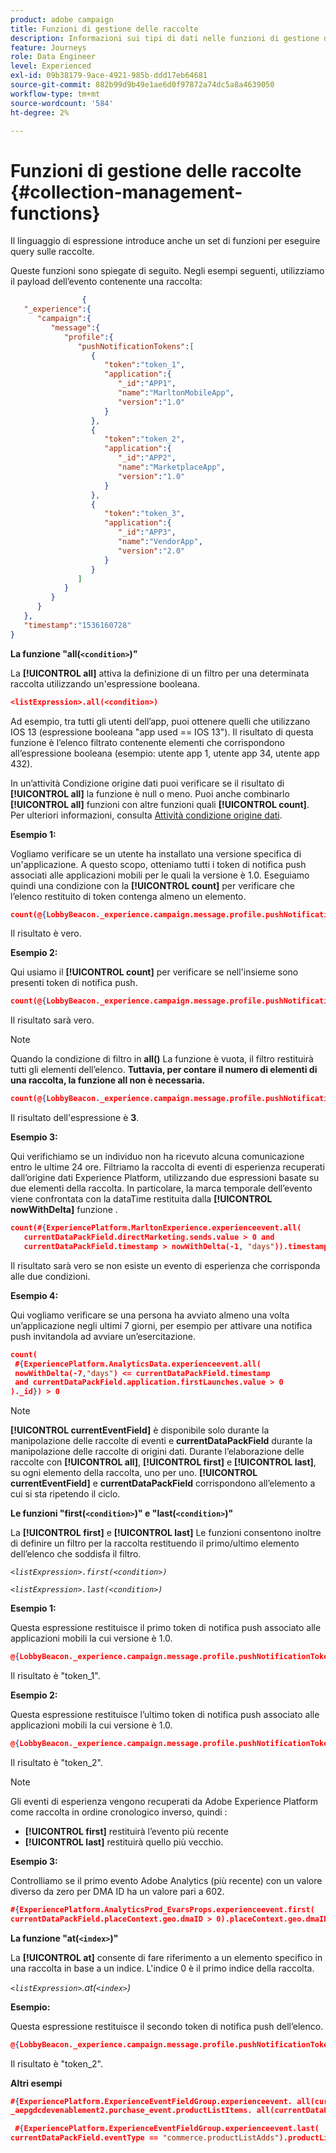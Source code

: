 ```yaml
---
product: adobe campaign
title: Funzioni di gestione delle raccolte
description: Informazioni sui tipi di dati nelle funzioni di gestione della raccolta
feature: Journeys
role: Data Engineer
level: Experienced
exl-id: 09b38179-9ace-4921-985b-ddd17eb64681
source-git-commit: 882b99d9b49e1ae6d0f97872a74dc5a8a4639050
workflow-type: tm+mt
source-wordcount: '584'
ht-degree: 2%

---
```


# Funzioni di gestione delle raccolte {#collection-management-functions}

Il linguaggio di espressione introduce anche un set di funzioni per eseguire query sulle raccolte.

Queste funzioni sono spiegate di seguito. Negli esempi seguenti, utilizziamo il payload dell’evento contenente una raccolta:

```json
                { 
   "_experience":{ 
      "campaign":{ 
         "message":{ 
            "profile":{ 
               "pushNotificationTokens":[ 
                  { 
                     "token":"token_1",
                     "application":{ 
                        "_id":"APP1",
                        "name":"MarltonMobileApp",
                        "version":"1.0"
                     }
                  },
                  { 
                     "token":"token_2",
                     "application":{ 
                        "_id":"APP2",
                        "name":"MarketplaceApp",
                        "version":"1.0"
                     }
                  },
                  { 
                     "token":"token_3",
                     "application":{ 
                        "_id":"APP3",
                        "name":"VendorApp",
                        "version":"2.0"
                     }
                  }
               ]
            }
         }
      }
   },
   "timestamp":"1536160728"
}
```

**La funzione &quot;all(`<condition>`)&quot;**

La **[!UICONTROL all]** attiva la definizione di un filtro per una determinata raccolta utilizzando un&#39;espressione booleana.

```json
<listExpression>.all(<condition>)
```

Ad esempio, tra tutti gli utenti dell’app, puoi ottenere quelli che utilizzano IOS 13 (espressione booleana &quot;app used == IOS 13&quot;). Il risultato di questa funzione è l’elenco filtrato contenente elementi che corrispondono all’espressione booleana (esempio: utente app 1, utente app 34, utente app 432).

In un’attività Condizione origine dati puoi verificare se il risultato di **[!UICONTROL all]** la funzione è null o meno. Puoi anche combinarlo **[!UICONTROL all]** funzioni con altre funzioni quali **[!UICONTROL count]**. Per ulteriori informazioni, consulta [Attività condizione origine dati](../condition-activity.md#data_source_condition).

**Esempio 1:**

Vogliamo verificare se un utente ha installato una versione specifica di un&#39;applicazione. A questo scopo, otteniamo tutti i token di notifica push associati alle applicazioni mobili per le quali la versione è 1.0. Eseguiamo quindi una condizione con la **[!UICONTROL count]** per verificare che l’elenco restituito di token contenga almeno un elemento.

```json
count(@{LobbyBeacon._experience.campaign.message.profile.pushNotificationTokens.all(currentEventField.application.version == "1.0").token}) > 0
```

Il risultato è vero.

**Esempio 2:**

Qui usiamo il **[!UICONTROL count]** per verificare se nell&#39;insieme sono presenti token di notifica push.

```json
count(@{LobbyBeacon._experience.campaign.message.profile.pushNotificationTokens.all().token}) > 0
```

Il risultato sarà vero.

<!--Alternatively, you can check if there is no token in the collection:

   ```json
   count(@{LobbyBeacon._experience.campaign.message.profile.pushNotificationTokens.all().token}) == 0
   ```

The result will be false.

Here we use the count function in a condition to count the number of push notification tokens in the event.

`count(@{LobbyBeacon._experience.campaign.message.profile.pushNotificationTokens.all().token})`

The result is true.

Note that when the condition in the **all()** function is empty, the filter will return all the elements in the list. Hence, the expression above is equivalent to:

`count(@{LobbyBeacon._experience.campaign.message.profile.pushNotificationTokens.application.name})`

In both cases, the result of the expression is **3**.

A query of experience events recorded on the Adobe Experience Platform may or may not include the current event that triggered the current Journey. This will depend on the relative processing time with which [!DNL Journey Orchestration] sees an event and started evaluating conditions, versus the time it takes for that event to be ingested into the Adobe Experience Platform. For example, when using the .all() syntax to query experience events from the Adobe Experience Platform, we recommend enforcing the exclusion of the current event (by requiring an
earlier timestamp) in order to only consider prior events.-->

>[!NOTE]
>
>Quando la condizione di filtro in **all()** La funzione è vuota, il filtro restituirà tutti gli elementi dell’elenco. **Tuttavia, per contare il numero di elementi di una raccolta, la funzione all non è necessaria.**


```json
count(@{LobbyBeacon._experience.campaign.message.profile.pushNotificationTokens.token})
```

Il risultato dell&#39;espressione è **3**.

**Esempio 3:**

Qui verifichiamo se un individuo non ha ricevuto alcuna comunicazione entro le ultime 24 ore. Filtriamo la raccolta di eventi di esperienza recuperati dall’origine dati Experience Platform, utilizzando due espressioni basate su due elementi della raccolta. In particolare, la marca temporale dell’evento viene confrontata con la dataTime restituita dalla **[!UICONTROL nowWithDelta]** funzione .

```json
count(#{ExperiencePlatform.MarltonExperience.experienceevent.all(
   currentDataPackField.directMarketing.sends.value > 0 and
   currentDataPackField.timestamp > nowWithDelta(-1, "days")).timestamp}) == 0
```

Il risultato sarà vero se non esiste un evento di esperienza che corrisponda alle due condizioni.

**Esempio 4:**

Qui vogliamo verificare se una persona ha avviato almeno una volta un’applicazione negli ultimi 7 giorni, per esempio per attivare una notifica push invitandola ad avviare un’esercitazione.

```json
count(
 #{ExperiencePlatform.AnalyticsData.experienceevent.all(
 nowWithDelta(-7,"days") <= currentDataPackField.timestamp
 and currentDataPackField.application.firstLaunches.value > 0
)._id}) > 0
```

<!--**"All + Count" example 4:** here we use the count function in a boolean expression to see if there is push notification tokens in the collection.

`count(@{LobbyBeacon._experience.campaign.message.profile.pushNotificationTokens.all().application.name}) > 0`

The result will be:

`true`

Alternatively, you can check if there is NO token in the collection:

`count(@{LobbyBeacon._experience.campaign.message.profile.pushNotificationTokens.all().application.name}) =0`

The result will be:

`false`-->

>[!NOTE]
>
>**[!UICONTROL currentEventField]** è disponibile solo durante la manipolazione delle raccolte di eventi e **currentDataPackField**
>durante la manipolazione delle raccolte di origini dati. Durante l’elaborazione delle raccolte con **[!UICONTROL all]**, **[!UICONTROL first]** e **[!UICONTROL last]**,
>su ogni elemento della raccolta, uno per uno. **[!UICONTROL currentEventField]** e **currentDataPackField**
>corrispondono all’elemento a cui si sta ripetendo il ciclo.

**Le funzioni &quot;first(`<condition>`)&quot; e &quot;last(`<condition>`)&quot;**

La **[!UICONTROL first]** e **[!UICONTROL last]** Le funzioni consentono inoltre di definire un filtro per la raccolta restituendo il primo/ultimo elemento dell’elenco che soddisfa il filtro.

_`<listExpression>.first(<condition>)`_

_`<listExpression>.last(<condition>)`_

**Esempio 1:**

Questa espressione restituisce il primo token di notifica push associato alle applicazioni mobili la cui versione è 1.0.

```json
@{LobbyBeacon._experience.campaign.message.profile.pushNotificationTokens.first(currentEventField.application.version == "1.0").token
```

Il risultato è &quot;token_1&quot;.

**Esempio 2:**

Questa espressione restituisce l’ultimo token di notifica push associato alle applicazioni mobili la cui versione è 1.0.

```json
@{LobbyBeacon._experience.campaign.message.profile.pushNotificationTokens.last(currentEventField.application.version == "1.0").token}
```

Il risultato è &quot;token_2&quot;.

>[!NOTE]
>
>Gli eventi di esperienza vengono recuperati da Adobe Experience Platform come raccolta in ordine cronologico inverso, quindi :
>
>* **[!UICONTROL first]** restituirà l’evento più recente
>* **[!UICONTROL last]** restituirà quello più vecchio.


**Esempio 3:**

Controlliamo se il primo evento Adobe Analytics (più recente) con un valore diverso da zero per DMA ID ha un valore pari a 602.

```json
#{ExperiencePlatform.AnalyticsProd_EvarsProps.experienceevent.first(
currentDataPackField.placeContext.geo.dmaID > 0).placeContext.geo.dmaID} == 602
```

**La funzione &quot;at(`<index>`)&quot;**

La **[!UICONTROL at]** consente di fare riferimento a un elemento specifico in una raccolta in base a un indice.
L&#39;indice 0 è il primo indice della raccolta.

_`<listExpression>`.at(`<index>`)_

**Esempio:**

Questa espressione restituisce il secondo token di notifica push dell’elenco.

```json
@{LobbyBeacon._experience.campaign.message.profile.pushNotificationTokens.at(1).token}
```

Il risultato è &quot;token_2&quot;.

**Altri esempi**

```json
#{ExperiencePlatform.ExperienceEventFieldGroup.experienceevent. all(currentDataPackField._aepgdcdevenablement2.purchase_event.receipt_nbr == "10-337-4016"). 
_aepgdcdevenablement2.purchase_event.productListItems. all(currentDataPackField.SKU == "AB17 1234 1775 19DT B4DR 8HDK 762").name}
```

```json
 #{ExperiencePlatform.ExperienceEventFieldGroup.experienceevent.last(
currentDataPackField.eventType == "commerce.productListAdds").productListItems.last(currentDataPackField.priceTotal >= 150).name}
```

